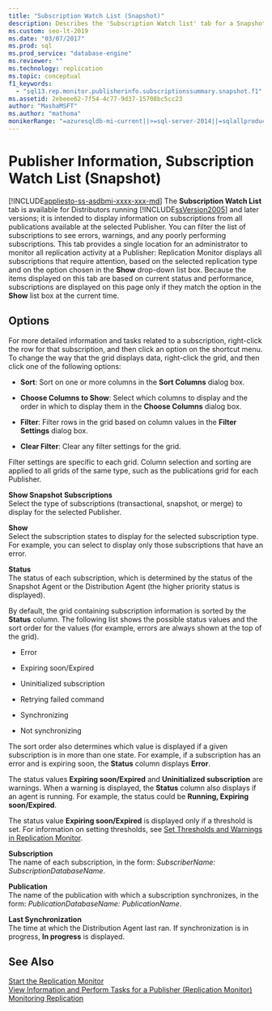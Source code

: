 ```yaml
---
title: "Subscription Watch List (Snapshot)"
description: Describes the 'Subscription Watch list' tab for a Snapshot publication within SQL Server Management Studio (SSMS).
ms.custom: seo-lt-2019
ms.date: "03/07/2017"
ms.prod: sql
ms.prod_service: "database-engine"
ms.reviewer: ""
ms.technology: replication
ms.topic: conceptual
f1_keywords: 
  - "sql13.rep.monitor.publisherinfo.subscriptionssummary.snapshot.f1"
ms.assetid: 2ebeee62-7f54-4c77-9d37-15708bc5cc23
author: "MashaMSFT"
ms.author: "mathoma"
monikerRange: "=azuresqldb-mi-current||>=sql-server-2014||=sqlallproducts-allversions"
---
```

# Publisher Information, Subscription Watch List (Snapshot)
[!INCLUDE[appliesto-ss-asdbmi-xxxx-xxx-md](../../includes/appliesto-ss-asdbmi-xxxx-xxx-md.md)]
  The **Subscription Watch List** tab is available for Distributors running [!INCLUDE[ssVersion2005](../../includes/ssversion2005-md.md)] and later versions; it is intended to display information on subscriptions from all publications available at the selected Publisher. You can filter the list of subscriptions to see errors, warnings, and any poorly performing subscriptions. This tab provides a single location for an administrator to monitor all replication activity at a Publisher: Replication Monitor displays all subscriptions that require attention, based on the selected replication type and on the option chosen in the **Show** drop-down list box. Because the items displayed on this tab are based on current status and performance, subscriptions are displayed on this page only if they match the option in the **Show** list box at the current time.  
  
## Options  
 For more detailed information and tasks related to a subscription, right-click the row for that subscription, and then click an option on the shortcut menu. To change the way that the grid displays data, right-click the grid, and then click one of the following options:  
  
-   **Sort**: Sort on one or more columns in the **Sort Columns** dialog box.  
  
-   **Choose Columns to Show**: Select which columns to display and the order in which to display them in the **Choose Columns** dialog box.  
  
-   **Filter**: Filter rows in the grid based on column values in the **Filter Settings** dialog box.  
  
-   **Clear Filter**: Clear any filter settings for the grid.  
  
 Filter settings are specific to each grid. Column selection and sorting are applied to all grids of the same type, such as the publications grid for each Publisher.  
  
 **Show Snapshot Subscriptions**  
 Select the type of subscriptions (transactional, snapshot, or merge) to display for the selected Publisher.  
  
 **Show**  
 Select the subscription states to display for the selected subscription type. For example, you can select to display only those subscriptions that have an error.  
  
 **Status**  
 The status of each subscription, which is determined by the status of the Snapshot Agent or the Distribution Agent (the higher priority status is displayed).  
  
 By default, the grid containing subscription information is sorted by the **Status** column. The following list shows the possible status values and the sort order for the values (for example, errors are always shown at the top of the grid).  
  
-   Error  
  
-   Expiring soon/Expired  
  
-   Uninitialized subscription  
  
-   Retrying failed command  
  
-   Synchronizing  
  
-   Not synchronizing  
  
 The sort order also determines which value is displayed if a given subscription is in more than one state. For example, if a subscription has an error and is expiring soon, the **Status** column displays **Error**.  
  
 The status values **Expiring soon/Expired** and **Uninitialized subscription** are warnings. When a warning is displayed, the **Status** column also displays if an agent is running. For example, the status could be **Running, Expiring soon/Expired**.  
  
 The status value **Expiring soon/Expired** is displayed only if a threshold is set. For information on setting thresholds, see [Set Thresholds and Warnings in Replication Monitor](../../relational-databases/replication/monitor/set-thresholds-and-warnings-in-replication-monitor.md).  
  
 **Subscription**  
 The name of each subscription, in the form: *SubscriberName: SubscriptionDatabaseName*.  
  
 **Publication**  
 The name of the publication with which a subscription synchronizes, in the form: *PublicationDatabaseName: PublicationName*.  
  
 **Last Synchronization**  
 The time at which the Distribution Agent last ran. If synchronization is in progress, **In progress** is displayed.  
  
## See Also  
 [Start the Replication Monitor](../../relational-databases/replication/monitor/start-the-replication-monitor.md)   
 [View Information and Perform Tasks for a Publisher &#40;Replication Monitor&#41;](../../relational-databases/replication/monitor/view-information-and-perform-tasks-replication-monitor.md)   
 [Monitoring Replication](../../relational-databases/replication/monitor/monitoring-replication.md)  
  
  
